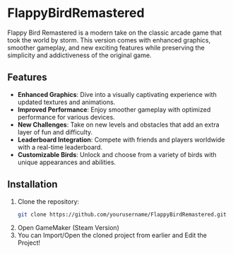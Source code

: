 # FlappyBirdRemastered

Flappy Bird Remastered is a modern take on the classic arcade game that took the world by storm. This version comes with enhanced graphics, smoother gameplay, and new exciting features while preserving the simplicity and addictiveness of the original game.

## Features

- **Enhanced Graphics**: Dive into a visually captivating experience with updated textures and animations.
- **Improved Performance**: Enjoy smoother gameplay with optimized performance for various devices.
- **New Challenges**: Take on new levels and obstacles that add an extra layer of fun and difficulty.
- **Leaderboard Integration**: Compete with friends and players worldwide with a real-time leaderboard.
- **Customizable Birds**: Unlock and choose from a variety of birds with unique appearances and abilities.

## Installation

1. Clone the repository:
   ```bash
   git clone https://github.com/yourusername/FlappyBirdRemastered.git

2. Open GameMaker (Steam Version)
3. You can Import/Open the cloned project from earlier and Edit the Project!


